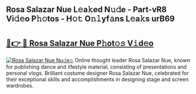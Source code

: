 ## Rosa Salazar Nue L𝚎a𝚔ed N𝚞𝚍e - Part-vR8 Vi𝚍𝚎o P𝚑𝚘tos - H𝚘𝚝 O𝚗𝚕yf𝚊ns L𝚎a𝚔s urB69

# <h2><a href="http://kf8o0w.oniu.top/?m=Rosa+Salazar+Nue">🔗👉 🔴 Rosa Salazar Nue P𝚑ot𝚘𝚜 V𝚒d𝚎o</a></h2>

[![Rosa Salazar Nue Nu𝚍e𝚜](https://i.imgur.com/0qMVB7G.gif)](http://kf8o0w.oniu.top/?m=Rosa+Salazar+Nue)
Online thought leader Rosa Salazar Nue, known for publishing dance and lifestyle material, consisting of presentations and personal vlogs. Brilliant costume designer Rosa Salazar Nue, celebrated for their exceptional skills and accomplishments in designing stage and screen wardrobes.  
